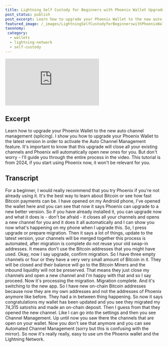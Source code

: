 ```yaml
---
title: Lightning Self Custody for Beginners with Phoenix Wallet Upgrade
post_status: publish
post_excerpt: Learn how to upgrade your Phoenix Wallet to the new auto channel management.
featured_image: /_images/LightningSelfCustodyforBeginnerswithPhoenixWalletUpgrade.jpg
taxonomy:
 category:
  - wallets
  - lightning-network
  - self-custody
---
```


<iframe src="https://player.vimeo.com/video/1019654530?badge=0&amp;autopause=0&amp;player_id=0&amp;app_id=58479" frameborder="0" allow="autoplay; fullscreen; picture-in-picture; clipboard-write; encrypted-media" title="Lightning Self-Custody for Beginners with Phoenix Wallet Upgrade"></iframe>

<div style="margin-bottom:30px;"></div>

## Excerpt

Learn how to upgrade your Phoenix Wallet to the new auto channel management (splicing). I show you how to upgrade your Phoenix Wallet to the latest version in order to activate the Auto Channel Management feature. It's important to know that this upgrade will close all your existing channels and Phoenix will automatically open new ones for you. But don't worry - I'll guide you through the entire process in the video. This tutorial is from 2024, if you start using Phoenix now, it won't be relevant for you.

## Transcript

For a beginner, I would really recommend that you try Phoenix if you're not already using it. It's the best way to learn about Bitcoin or see how fast Bitcoin payments can be. I have opened on my Android phone, I've opened the wallet here and you can see that now it says Phoenix can upgrade to a new better version. So if you have already installed it, you can upgrade now and what it does is - don't be afraid - it closes all your channels and opens a new channel for you and it does it all automatically and I can show you now what's happening on my phone when I upgrade this. So, I press upgrade or prepare migration. Then it says a lot of things, update to the latest version, your channels will be merged together this process is automated, after migration is complete do not reuse your old swap-in addresses. It means don't use the Bitcoin addresses that you might have used. Okay, now I say upgrade, confirm migration. So I have three empty channels or four or they have a very very small amount of Bitcoin in it. They will be closed and their balance will go to the Bitcoin Miners and the inbound liquidity will not be preserved. That means they just close my channels and open a new channel and I'm happy with that and so I say proceed. Now it's processing the migration. Migration complete. And it's switching to the new app. So I have new on-chain Bitcoin addresses because now they are my own addresses and not the addresses of Phoenix anymore like before. They had a in between thing happening. So now it says congratulations my wallet has been updated and you see they migrated my 74,315 satoshis and made an on-chain deposit. Then I guess from that they opened the new channel. Like I can go into the settings and then you see Channel Management. Up until now you saw there the channels that are open on your wallet. Now you don't see that anymore and you can see Automated Channel Management (sorry but this is confusing with the mirror). So now it's really really, easy to use um the Phoenix wallet and the Lightning Network.